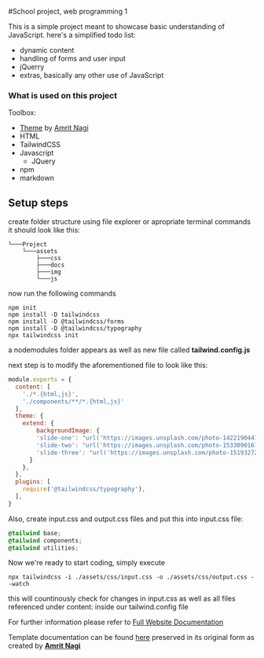 #School project, web programming 1

This is a simple project meant to showcase basic understanding of JavaScript.
here's a simplified todo list:
  - dynamic content
  - handling of forms and user input
  - jQuerry
  - extras, basically any other use of JavaScript

### What is used on this project

Toolbox: 

- [Theme](https://github.com/tailwindtoolbox/Nordic-Store) by [Amrit Nagi](https://amritnagi.info/)
- HTML
- TailwindCSS
- Javascript
    - JQuery
- npm
- markdown

## Setup steps

create folder structure using file explorer or apropriate terminal commands
it should look like this:
```
└───Project
    └───assets
        ├───css
        ├───docs
        ├───img
        └───js
```

now run the following commands
```shell
npm init
npm install -D tailwindcss
npm install -D @tailwindcss/forms
npm install -D @tailwindcss/typography
npx tailwindcss init
```

a nodemodules folder appears as well as new file called **tailwind.config.js**

next step is to modify the aforementioned file to look like this:
```js
module.exports = {
  content: [
    './*.{html,js}',
    './components/**/*.{html,js}'
  ],
  theme: {
    extend: {
        backgroundImage: {
        'slide-one': "url('https://images.unsplash.com/photo-1422190441165-ec2956dc9ecc?ixlib=rb-1.2.1&ixid=eyJhcHBfaWQiOjEyMDd9&auto=format&fit=crop&w=1600&q=80')",
        'slide-two': "url('https://images.unsplash.com/photo-1533090161767-e6ffed986c88?ixlib=rb-1.2.1&ixid=eyJhcHBfaWQiOjM0MTM2fQ&auto=format&fit=crop&w=1600&q=80')",
        'slide-three': "url('https://images.unsplash.com/photo-1519327232521-1ea2c736d34d?ixlib=rb-1.2.1&ixid=eyJhcHBfaWQiOjEyMDd9&auto=format&fit=crop&w=1600&q=80')",
      }
    },
  },
  plugins: [
    require('@tailwindcss/typography'),
  ],
}
```
Also, create input.css and output.css files and put this into input.css file:
```css
@tailwind base;
@tailwind components;
@tailwind utilities;
```
Now we're ready to start coding, simply execute 

```npx tailwindcss -i ./assets/css/input.css -o ./assets/css/output.css --watch```

this will countinously check for changes in input.css as well as all files referenced under content: inside our tailwind.config file

For further information please refer to [Full Website Documentation](./assets/docs/website-docs.md)

Template documentation can be found [here](./assets/docs/original-theme-author-readme.md) preserved in its original form as created by **[Amrit Nagi](https://amritnagi.info/)**

